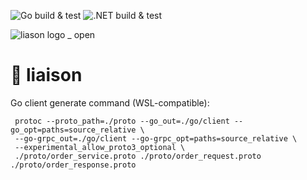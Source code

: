 ![Go build & test](https://github.com/steadfastie/gokube/actions/workflows/go.yml/badge.svg?branch=main) ![.NET build & test](https://github.com/steadfastie/gokube/actions/workflows/dotnet.yml/badge.svg)


![liason logo _ open](https://github.com/user-attachments/assets/a1b9b949-146a-48ca-b929-7114915517e2)
# 🦉 liaison

Go client generate command (WSL-compatible):

     protoc --proto_path=./proto --go_out=./go/client --go_opt=paths=source_relative \
     --go-grpc_out=./go/client --go-grpc_opt=paths=source_relative \
     --experimental_allow_proto3_optional \
     ./proto/order_service.proto ./proto/order_request.proto ./proto/order_response.proto

